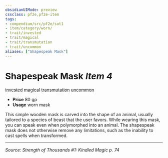 ```yaml
---
obsidianUIMode: preview
cssclass: pf2e,pf2e-item
tags:
- compendium/src/pf2e/sot1
- item/category/worn/
- trait/invested
- trait/magical
- trait/transmutation
- trait/uncommon
aliases: ["Shapespeak Mask"]
---
```

# Shapespeak Mask *Item 4*  
[invested](invested.md "Invested Item Trait")  [magical](magical.md "Magical Item Trait")  [transmutation](transmutation.md "Transmutation School Trait")  [uncommon](uncommon.md "Uncommon Rarity Trait")  

- **Price** 80 gp
- **Usage** worn mask

This simple wooden mask is carved into the shape of an animal, usually tailored to a species of beast that the user favors. While wearing this mask, you can speak even when polymorphed into an animal. The shapespeak mask does not otherwise remove any limitations, such as the inability to cast spells when transformed.


---
*Source: Strength of Thousands #1: Kindled Magic p. 74*